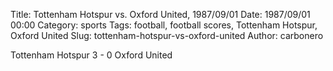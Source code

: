 Title: Tottenham Hotspur vs. Oxford United, 1987/09/01
Date: 1987/09/01 00:00
Category: sports
Tags: football, football scores, Tottenham Hotspur, Oxford United
Slug: tottenham-hotspur-vs-oxford-united
Author: carbonero


Tottenham Hotspur 3 - 0 Oxford United
